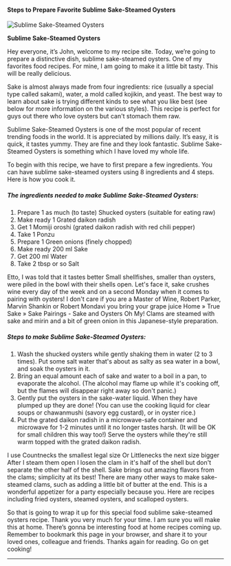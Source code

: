             

#### Steps to Prepare Favorite Sublime Sake-Steamed Oysters

![Sublime Sake-Steamed Oysters](https://img-global.cpcdn.com/recipes/6256347856240640/751x532cq70/sublime-sake-steamed-oysters-recipe-main-photo.jpg)

**Sublime Sake-Steamed Oysters**

Hey everyone, it’s John, welcome to my recipe site. Today, we’re going to prepare a distinctive dish, sublime sake-steamed oysters. One of my favorites food recipes. For mine, I am going to make it a little bit tasty. This will be really delicious.

Sake is almost always made from four ingredients: rice (usually a special type called sakami), water, a mold called kojikin, and yeast. The best way to learn about sake is trying different kinds to see what you like best (see below for more information on the various styles). This recipe is perfect for guys out there who love oysters but can't stomach them raw.

Sublime Sake-Steamed Oysters is one of the most popular of recent trending foods in the world. It is appreciated by millions daily. It’s easy, it is quick, it tastes yummy. They are fine and they look fantastic. Sublime Sake-Steamed Oysters is something which I have loved my whole life.

To begin with this recipe, we have to first prepare a few ingredients. You can have sublime sake-steamed oysters using 8 ingredients and 4 steps. Here is how you cook it.

##### The ingredients needed to make Sublime Sake-Steamed Oysters:

1.  Prepare 1 as much (to taste) Shucked oysters (suitable for eating raw)
2.  Make ready 1 Grated daikon radish
3.  Get 1 Momiji oroshi (grated daikon radish with red chili pepper)
4.  Take 1 Ponzu
5.  Prepare 1 Green onions (finely chopped)
6.  Make ready 200 ml Sake
7.  Get 200 ml Water
8.  Take 2 tbsp or so Salt

Etto, I was told that it tastes better Small shellfishes, smaller than oysters, were piled in the bowl with their shells open. Let's face it, sake crushes wine every day of the week and on a second Monday when it comes to pairing with oysters! I don't care if you are a Master of Wine, Robert Parker, Marvin Shankin or Robert Mondavi you bring your grape juice Home » True Sake » Sake Pairings - Sake and Oysters Oh My! Clams are steamed with sake and mirin and a bit of green onion in this Japanese-style preparation.

##### Steps to make Sublime Sake-Steamed Oysters:

1.  Wash the shucked oysters while gently shaking them in water (2 to 3 times). Put some salt water that's about as salty as sea water in a bowl, and soak the oysters in it.
2.  Bring an equal amount each of sake and water to a boil in a pan, to evaporate the alcohol. (The alcohol may flame up while it's cooking off, but the flames will disappear right away so don't panic.)
3.  Gently put the oysters in the sake-water liquid. When they have plumped up they are done! (You can use the cooking liquid for clear soups or chawanmushi (savory egg custard), or in oyster rice.)
4.  Put the grated daikon radish in a microwave-safe container and microwave for 1-2 minutes until it no longer tastes harsh. (It will be OK for small children this way too!) Serve the oysters while they're still warm topped with the grated daikon radish.

I use Countnecks the smallest legal size Or Littlenecks the next size bigger After I steam them open I losen the clam in it's half of the shell but don't separate the other half of the shell. Sake brings out amazing flavors from the clams; simplicity at its best! There are many other ways to make sake-steamed clams, such as adding a little bit of butter at the end. This is a wonderful appetizer for a party especially because you. Here are recipes including fried oysters, steamed oysters, and scalloped oysters.

So that is going to wrap it up for this special food sublime sake-steamed oysters recipe. Thank you very much for your time. I am sure you will make this at home. There’s gonna be interesting food at home recipes coming up. Remember to bookmark this page in your browser, and share it to your loved ones, colleague and friends. Thanks again for reading. Go on get cooking!

* * *